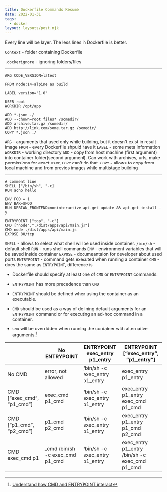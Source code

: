 ```yaml
---
title: Dockerfile Commands Кésumé
date: 2022-01-31
tags:
  - docker
layout: layouts/post.njk
---
```


Every line will be layer. The less lines in Dockerfile is better.

`Context` - folder containing Dockerfile

`.dockerignore` - ignoring folders/files

---

```docker
ARG CODE_VERSION=latest

FROM node:14-alpine as build

LABEL version="1.0"

USER root
WORKDIR /opt/app

ADD *.json ./
ADD --chown=root files* /somedir/
ADD archive.tar.gz /somedir/
ADD http://link.com/some.tar.gz /somedir/
COPY *.json ./

```

`ARG` - arguments that used only while building, but it doesn't exist in result image
`FROM` - every Dockerfile shpuld have it
`LABEL` - some meta information
`WORKDIR` - working directory
`ADD` - copy from host machine (first argument) into container folder(second argument). Can work with archives, urls, make permissions for exact user, `COPY` can't do that.
`COPY` - allows to copy from local machine and from previos images while multistage building

---

```docker
# comment line
SHELL ["/bin/sh", "-c]
RUN acho hello

ENV FOO = 1
ENV BAR=$FOO
RUN DEBIAN_FRONTEND=noninteractive apt-get update && apt-get install -y

ENTRYPOINT ["top", "-c"]
CMD ["node","./dist/apps/api/main.js"]
CMD node ./dist/apps/api/main.js
EXPOSE 80/tcp
```

`SHELL` - allows to select what shell will be used inside container. `/bin/sh` - default shell
`RUN` - runs shell commands
`ENV` - environment variables that will be saved inside container
`EXPOSE` - documeantaion for developer about used ports
`ENTRYPOINT` - command gets executed when running a container
`CMD` - does the same as `ENTRYPOINT`, difference is

- Dockerfile should specify at least one of `CMD` or `ENTRYPOINT` commands.

- `ENTRYPOINT` has more precedence than `CMD`

- `ENTRYPOINT` should be defined when using the container as an executable.

- `CMD` should be used as a way of defining default arguments for an `ENTRYPOINT` command or for executing an ad-hoc command in a container.

- `CMD` will be overridden when running the container with alternative arguments.[^1]

|                            | No ENTRYPOINT                    | ENTRYPOINT exec_entry p1_entry | ENTRYPOINT [“exec_entry”, “p1_entry”]          |
| -------------------------- | -------------------------------- | ------------------------------ | ---------------------------------------------- |
| No CMD                     | error, not allowed               | /bin/sh -c exec_entry p1_entry | exec_entry p1_entry                            |
| CMD [“exec_cmd”, “p1_cmd”] | exec_cmd p1_cmd                  | /bin/sh -c exec_entry p1_entry | exec_entry p1_entry exec_cmd p1_cmd            |
| CMD [“p1_cmd”, “p2_cmd”]   | p1_cmd p2_cmd                    | /bin/sh -c exec_entry p1_entry | exec_entry p1_entry p1_cmd p2_cmd              |
| CMD exec_cmd p1            | \_cmd /bin/sh -c exec_cmd p1_cmd | /bin/sh -c exec_entry p1_entry | exec_entry p1_entry /bin/sh -c exec_cmd p1_cmd |

[^1]: [Understand how CMD and ENTRYPOINT interact](https://docs.docker.com/engine/reference/builder/#entrypoint)
